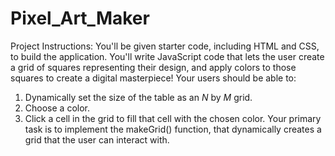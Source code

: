 # Pixel_Art_Maker
Project Instructions:
You'll be given starter code, including HTML and CSS, to build the application. You'll write JavaScript code that lets the user create a grid of squares representing their design, and apply colors to those squares to create a digital masterpiece!
Your users should be able to:
1.	Dynamically set the size of the table as an _N_ by _M_ grid.
2.	Choose a color.
3.	Click a cell in the grid to fill that cell with the chosen color.
Your primary task is to implement the makeGrid() function, that dynamically creates a grid that the user can interact with.
